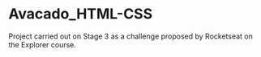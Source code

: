 # Avacado_HTML-CSS
 Project carried out on Stage 3 as a challenge proposed by Rocketseat on the Explorer course.
